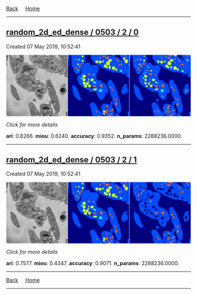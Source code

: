 
[Back](..)&nbsp;&nbsp;&nbsp;&nbsp;&nbsp;[Home](https://leapmanlab.github.io/snapshots)

---

<div class="summary"><a href="0"><h2>random_2d_ed_dense / 0503 / 2 / 0</h2></a><p>Created 07 May 2019, 10:52:41
</p><a href="0"><img src="0/media/summary.png" align="center"></a><p>
<i>Click for more details</i>
</p></div>

**ari**: 0.8266. **miou**: 0.6240. **accuracy**: 0.9352. **n_params**: 2288236.0000. 

---

<div class="summary"><a href="1"><h2>random_2d_ed_dense / 0503 / 2 / 1</h2></a><p>Created 07 May 2019, 10:52:41
</p><a href="1"><img src="1/media/summary.png" align="center"></a><p>
<i>Click for more details</i>
</p></div>

**ari**: 0.7577. **miou**: 0.4347. **accuracy**: 0.9071. **n_params**: 2288236.0000. 

---

[Back](..)&nbsp;&nbsp;&nbsp;&nbsp;&nbsp;[Home](https://leapmanlab.github.io/snapshots)

---